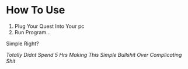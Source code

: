 # How To Use
1. Plug Your Quest Into Your pc
2. Run Program...

Simple Right?

*Totally Didnt Spend 5 Hrs Making This Simple Bullshit Over Complicating Shit*